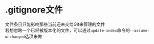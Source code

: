 # .gitignore文件

文件条目只能影响那些当前还未交给Git来管理的文件<br>
若想忽略一个已经被版本化的文件，可以通过`update-index`命令的`--assume-unchanged`选项来做<br>
